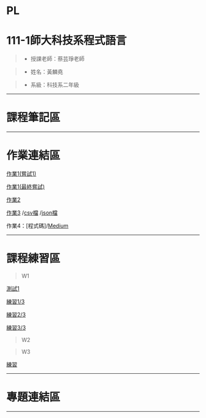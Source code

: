 # PL

# 111-1師大科技系程式語言

> * 授課老師：蔡芸琤老師

> * 姓名：黃麟堯

> * 系級：科技系二年級
<HR>
  
# 課程筆記區
<HR>
  
# 作業連結區

[作業1(嘗試1)](https://github.com/phoebe-ly/PL/blob/main/%E4%BD%9C%E6%A5%AD/%E7%AC%AC%E4%B8%80%E4%BD%9C%E6%A5%AD%20%E5%98%97%E8%A9%A61.ipynb)

[作業1(最終嘗試)](https://github.com/phoebe-ly/PL/blob/main/%E4%BD%9C%E6%A5%AD/%E7%AC%AC%E4%B8%80%E4%BD%9C%E6%A5%AD%20%E6%9C%80%E7%B5%82%E5%98%97%E8%A9%A6.ipynb)

[作業2](https://github.com/phoebe-ly/PL/blob/main/%E4%BD%9C%E6%A5%AD/%E7%AC%AC%E4%BA%8C%E4%BD%9C%E6%A5%AD.ipynb)

[作業3](https://github.com/phoebe-ly/PL/blob/main/%E4%BD%9C%E6%A5%AD/%E7%AC%AC%E4%B8%89%E6%AC%A1%E4%BD%9C%E6%A5%AD.ipynb)
/[csv檔](https://github.com/phoebe-ly/PL/blob/main/%E4%BD%9C%E6%A5%AD/movie.csv)
/[json檔](https://github.com/phoebe-ly/PL/blob/main/%E4%BD%9C%E6%A5%AD/movie.json)
  
 作業4：[程式碼]/[Medium](https://medium.com/@41071115h/%E9%80%8F%E9%81%8Eptt%E6%84%9F%E6%83%85%E6%9D%BF%E7%86%B1%E9%96%80%E6%96%87%E7%AB%A0%E4%BA%86%E8%A7%A3%E5%8F%B0%E7%81%A3%E7%B6%B2%E5%8F%8B%E6%84%9F%E6%83%85%E8%A7%80-8f922165c92a)
  
<HR>
  
# 課程練習區

>W1

[測試1](https://github.com/phoebe-ly/PL/blob/main/%E7%B7%B4%E7%BF%92/%E6%B8%AC%E8%A9%A61.ipynb)

[練習1/3](https://github.com/phoebe-ly/PL/blob/main/%E7%B7%B4%E7%BF%92/%E7%B7%B4%E7%BF%921.3.ipynb)

[練習2/3](https://github.com/phoebe-ly/PL/blob/main/%E7%B7%B4%E7%BF%92/%E7%B7%B4%E7%BF%922.3.ipynb)

[練習3/3](https://github.com/phoebe-ly/PL/blob/main/%E7%B7%B4%E7%BF%92/%E7%B7%B4%E7%BF%923.3.ipynb)

>W2

>W3

[練習](https://github.com/phoebe-ly/PL/blob/main/%E7%B7%B4%E7%BF%92/%E7%B7%B4%E7%BF%92.ipynb)
  
<HR>
  
# 專題連結區
<HR>
